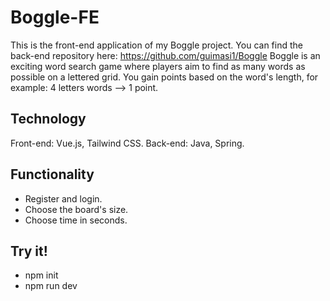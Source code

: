 # Boggle-FE

This is the front-end application of my Boggle project. You can find the back-end repository here: https://github.com/guimasi1/Boggle
Boggle is an exciting word search game where players aim to find as many words as possible on a lettered grid. 
You gain points based on the word's length, for example: 4 letters words --> 1 point.

## Technology

Front-end: Vue.js, Tailwind CSS.
Back-end: Java, Spring.

## Functionality 

- Register and login.
- Choose the board's size.
- Choose time in seconds.

## Try it!

- npm init
- npm run dev

